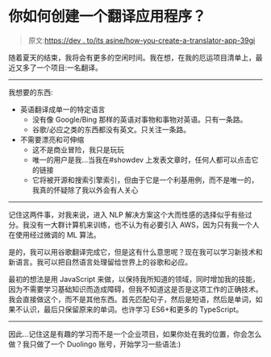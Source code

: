 # 你如何创建一个翻译应用程序？

> 原文:[https://dev . to/its asine/how-you-create-a-translator-app-39gi](https://dev.to/itsasine/how-would-you-create-a-translator-app-39gi)

随着夏天的结束，我将会有更多的空闲时间。我在想，在我的厄运项目清单上，最近又多了一个项目:一名翻译。

* * *

我想要的东西:

*   英语翻译成单一的特定语言
    *   没有像 Google/Bing 那样的英语对事物和事物对英语。只有一条路。
    *   谷歌/必应之类的东西都没有英文。只关注一条路。
*   不需要漂亮和可伸缩
    *   这不是商业冒险，我只是玩玩
    *   唯一的用户是我...当我在#showdev 上发表文章时，任何人都可以点击它的链接
    *   它将被开源和搜索引擎索引，但由于它是一个利基用例，而不是唯一的，我真的怀疑除了我以外会有人关心

* * *

记住这两件事，对我来说，进入 NLP 解决方案这个大而性感的选择似乎有些过分。我没有一大群计算机来训练，也不认为有必要引入 AWS，因为只有我一个人在使用经过微调的 ML 算法。

是的，我可以用谷歌翻译完成它，但是这有什么意思呢？现在我可以学习新技术和新语言。我可以把自然语言处理留给世界上的谷歌和必应。

最初的想法是用 JavaScript 来做，以保持我所知道的领域，同时增加我的技能，因为不需要学习基础知识而造成障碍，但我不知道这是否是这项工作的正确技术。我会直接做这个，而不是其他东西。首先匹配句子，然后是短语，然后是单词，如果不认识，最后只保留原来的单词。也许学习 ES6+和更多的 TypeScript。

* * *

因此...记住这是有趣的学习而不是一个企业项目，如果你处在我的位置，你会怎么做？我只做了一个 Duolingo 账号，开始学习一些语法:)